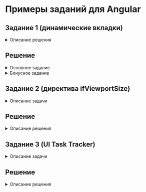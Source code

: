 # Примеры заданий для Angular

## Задание 1 (динамические вкладки)

<details>
<summary>Описание решения</summary>
<div>
 <br />
 
Взять шаблон приложения (https://stackblitz.com/github/BaryshevRS/tasks-angular/tree/custom-tab) и на его основе реализовать табы по указанной в `app.component.html` разметке (в отдельном модуле, в отдельном каталоге). И содержимое, и заголовок должны поддерживать отображение других компонентов/произвольного html. 

По умолчанию активен первый таб. Должна поддерживаться возможность динамически добавить/убрать таб. При удалении активного таба, активным становится первый таб (если остался хотя бы один). Для оформления табов достаточно использовать 3 класса из `styles.css`. Приложение должно работать без `NO_ERRORS_SCHEMA/CUSTOM_ELEMENTS_SCHEMA` в `AppModule`.

**Bonus:** Сделать так, чтобы содержимое табов инициализировалось только при активации таба. Допускается изменение разметки.
 
</div>
</details>

## Решение

<details>
<summary>Основное задание</summary>
<div>
<br />
 
 **Пояснение к исходникам. Описание порядка действий**.

1. Для начала создадим отсутствующие компоненты `tab`, `tab-title`, `tab-content` и поместим их в отдельный модуль.
Это сразу решает проблему с выводом ошибок и можно отключить их блокировку через `NO_ERRORS_SCHEMA`.

2. Теперь передадим в шаблон компонентов директиву `ng-content`.

Директива выводит в шаблоне то, что находится между тегами компонента. Это как раз и требуется в нашем случае.

3. По представленной структуре у нас нет входных параметров для вложенных компонентов, 
поэтому нам понадобится создать шаред-сервис.

Он нами будет использоваться, как синглтон, принадлежащий компоненту `tabs`, поэтому там и зарегистрируем этот провайдер.
Если зарегистрировать в модуле, этот класс будет общий для всех компонентов табов, а нам это не нужно.

Сервис будет хранить текущий индекс и `EventEmitter` для уведомления компонентов, какой таб активен.

4. Так как дочерние табы не знают какой они имеют индекс, мы его проставим самостоятельно. 
Для этого, используя наш синглтон класс, в компоненте `tab` проставим `tabIndex` для каждого компонента простым инкрементированием, 
который будет вызываться при создании компонента.

И передадим его непосредственно дочерним компонентам. Получить доступ к ним можно через декоратор `@ContentChild`.
Декоратор `@ContentChild` получает доступ к контенту, который располагается внутри его тегов.

```
  @ContentChild(TabTitleComponent) tabTitleComponent: TabTitleComponent;
  @ContentChild(TabContentComponent) tabContentComponent: TabContentComponent;
 
  ngAfterContentInit() {

    // set tab index for child component
    this.tabTitleComponent.tabIndex = this.tabIndex;
    this.tabContentComponent.tabIndex = this.tabIndex;

    if (!this.tabTitleComponent.activeTab) {
      this.tabsService.setTabIndex();
    }

  }
```  

На хук `ngAfterContentInit` (после инициализации вложенной части компонента) передаём индекс в `tab-title`, `tab-content` 
и заодно устанавливаем активный таб по умолчанию.

5. Зная индекс теперь добавим в `tab-title` событие обработки клика с помощью декоратора @HostListener (прослушивает события на компоненте).

```
  @HostListener('click') initTab() {
    this.tabsService.setTabIndex(this.tabIndex); // set active tab
  }
```
 
С помощью декоратора `@HostBinding` установим привязку активного класса.

```
  @HostBinding('class') activeTab = '';
```

Когда будет клик по компоненту, будет установлен класс.

```
  ngAfterContentInit() {
    this.subscription = this.tabsService.change.subscribe(tabIndex => {
      this.activeTab = tabIndex === this.tabIndex ? classActiveTab : '';
    });
  }
```

Тут суть в том, что по клику событие эмитится в сервис, который оповещает все подписанные компоненты об изменившимся активном табе.

И в хуке `ngAfterContentInit` мы делаем проверку, совпадает ли индекс или нет. 

6. Всё аналогично и в `tab-content`. Также подписываемся на сервис, а для скрытия компонента связываем свойство `hidden`, 
которое будет управлять видимостью компонента, в зависимости от активного класса. 

```
  @HostBinding('hidden') hidden = true;
```

Просмотр решения: 
https://stackblitz.com/github/BaryshevRS/tasks-angular/tree/custom-tab-answer

</details>

<details>
<summary>Бонусное задание</summary>
<div>
 <br /> 
 
**Пояснение к исходникам. Описание порядка действий**.

1. В реализации основной части у нас при загрузке отображался весь контент, но и скрыть его через `ngIf` не получится, 
так как `ng-content` это всего лишь проекция и вызывается раньше места расположения `ng-content`.

Хук `ngAfterContentInit()` срабатывает раньше чем отработает шаблон `ngAfterViewInit()`.

2. Так как по условию разрешается менять структуру, то мы просто обернём контентную часть `tab-content` в
директиву `ng-template` (хранит шаблон вне отображения).

```
    <tab-content>
      <ng-template>
        Tab <b>{{ tab }}</b> content
        <test [tab]="tab"></test>
      </ng-template>
    </tab-content> 
```

3. Теперь контент не выводится вообще, но это можно решить с помощью специальной директивы `ngTemplateOutlet` 
(выводит шаблон по переданной ссылке).

```
<ng-template [ngTemplateOutlet]="templateRef"></ng-template>
```

И в компоненте создаём такую ссылку на шаблон.

```
@ContentChild(TemplateRef) templateRef: TemplateRef<any>;
```

4. Теперь мы можем поставить условие через `*ngIf` и всё будет работать.

```
<ng-container *ngIf="!hidden">
  <ng-template [ngTemplateOutlet]="templateRef"></ng-template>
</ng-container>
```

Просмотр решения: 
https://stackblitz.com/github/BaryshevRS/tasks-angular/tree/custom-tab-bonus-answer

</details>

## Задание 2 (директива ifViewportSize)

<details>
<summary>Описание задачи</summary>
<div>
 <br /> 
 
  Форкнуть шаблон приложения 
  (https://stackblitz.com/github/BaryshevRS/tasks-angular/tree/if-viewport-size) 
  и на его основе реализовать:
  
  - модуль в отдельном каталоге, содержащий структурную директиву `ifViewportSize`, которая рендерит элемент, если ширина окна браузера соответствует переданному значения. Ширина браузера может изменяться после запуска приложения.
  - сервис в том же модуле, который занимается определением текущей ширины окна браузера и должен получать на этапе инициализации конфиг с пороговыми значениями для разных типов ширины (нижнее значение, с которого начинается соответствующий тип)
  - конфиг для сервиса должен передаваться через `AppModule`
  
  Для тестирования раскомментировать разметку в `app.component.html`.
  
  **Обратить внимание на производительность** (на странице могут быть сотни произвольных компонентов)
  
  ```
  interface IConfig {
    medium: number;
    large: number;
  }
  ```
  
  ```
  small: viewportWidth < config.medium
  medium: config.medium <= viewportWidth < config.large
  large: config.large <= viewportWidth
  ```
 
</div>
</details>


## Решение

<details>
<summary>Описание решения</summary>
<div>
 <br />
 
1. Создадим структурную директиву `IfViewportSizeDirective`, в которую заинжектим ссылку на шаблон `TemplateRef` и на контейнер шаблона `ViewContainerRef`. 

Теперь мы может управлять отрисовкой компонента, к которому применена директива.

```
    if (initShow) {
      this.viewContainer.createEmbeddedView(this.templateRef);
    } else {
      this.viewContainer.clear();
    }
```

Поведение аналогично тому, как работает стандартный `*ngIf`.

2. Для определения, когда отрисовывать компонент, а когда нет - заведём сервис, который будет определять разрешение экрана.

```
  setViewport(viewportType): boolean {
    const viewportWidth = Math.max(document.documentElement.clientWidth, window.innerWidth || 0);

    let show = false;

    switch (viewportType) {
      case ViewportConfigSize.SMALL:
        show = viewportWidth < this.viewportConfig.medium;
        break;
      case ViewportConfigSize.MEDIUM:
        show = this.viewportConfig.medium <= viewportWidth && viewportWidth < this.viewportConfig.large;
        break;
      case ViewportConfigSize.LARGE:
        show = viewportWidth >= this.viewportConfig.large;
        break;
    }

    return show;
  }
```

Для отслеживания изменения разрешения напишем следующий код:

```
  checkViewport(viewportType): Observable<any> {
    return fromEvent(window, 'resize')
      .pipe(
        debounceTime(200),
        distinct(),
        map(() => this.setViewport(viewportType))
      );
  }
```

Тут мы решаем вопрос производительности, отсеивая лишние и повторные запросы с помощью оператора `debounceTime(200)` и `distinct()`.

3. Теперь нам надо задавать конфигурацию в `AppModule`. 
Для этого создадим модуль `ViewportSizeModule`.

```
@NgModule({
  declarations: [IfViewportSizeDirective],
  imports: [
    CommonModule
  ],
  exports: [
    IfViewportSizeDirective
  ]
})
export class ViewportSizeModule {
  static forRoot(config: IConfig): ModuleWithProviders {
    return {
      ngModule: ViewportSizeModule,
      providers: [{
        provide: ViewportSizeService, useFactory() {
          return new ViewportSizeService(config);
        }
      }]
    };
  }
}
```

Тут нашему сервису надо принимать параметры, поэтому сделаем его через провайдер фабрику `useFactory` и передадим параметры, который принимает наш модуль в методе `forRoot`.

```
    ViewportSizeModule.forRoot({
      medium: 320,
      large: 480
    })
```

Кроме того, за счёт использования статического метода `forRoot` мы делаем наш провайдер единственным для всего приложения. Независимо будет ли этот модуль `ViewportSizeModule` дополнительно импортирован в другие модули.
 
Просмотр решения: 
https://stackblitz.com/github/BaryshevRS/tasks-angular/tree/custom-tab-bonus-answer
</div>
</details>

## Задание 3 (UI Task Tracker)

<details>
<summary>Описание задачи</summary>
<div>
<br /> 

**Допускается использовать:** Библиотеки компонентов или CSS фреймворки (Ant Design, Material UI,
Twitter Bootstrap и др.), a также любые JS-библиотеки, но в адекватном количестве.

**Описание:** Приложение должно представлять собой Single Page Application и быть ui-частью клиент-
серверного приложения. Данные должны храниться в формате `JSON` и должны быть легко заменимы на
соответствующие AJAX-запросы (`REST API`).

Вся конфигурация для приложения должна быть вынесена отдельно, легко редактируема.

Для тестирования работы приложения должно быть создано несколько учетных записей.

Внешний вид приложения определяется разработчиком по его желанию, верстка произвольна,
необходимо ее корректное отображение в основных современных браузерах.

Плюсом будет использование инструментов сборки.

***Основные требования:***

1. Вход в приложение, авторизация

Приложение должно содержать два уровня доступа. Неавторизованному пользователю должна быть
доступна только страница ввода данных (логин, пароль). После аутентификации пользователь получает
доступ к своему списку задач.

2. Список задач

Список задач пользователя, представленный в табличном виде, с возможностью сортировки списка,
фильтрации (к примеру - по статусам) и смены представления (подробный/краткий вид/scrum доска).
Автообновление списка каждые n минут.

3. Страница задачи

Страница с подробной информацией о задаче - название, описание, дата, приоритет, планируемое и
затраченное время, статус выполнения.

**Желательные требования (реализация будет плюсом):**

4. Изменение задачи

Возможность сменить планируемое время на выполнение задачи и ее статус, а также время, затраченное
на выполнение.

5. Добавление задачи

Возможность добавить новую задачу.

6. Scrum доска

Таблица, представленная в виде трех колонок - План, В процессе, Готово. Задачи должны быть
распределены в таблице в соответствии с их статусами и приоритетами.
Перемещение задач в таблице с помощью механизма `drag&drop`, переход между столбцами должен
сопровождаться сменой статуса у соответствующей задачи.
</div>
</details>

## Решение

<details>
<summary>Описание решения</summary>
<div>
<br />
 
Для реализации были использованы компоненты `Angular Material`, менеджер состояния `NgRx` и облачная реалтайм база `Cloud Firestore`.

Использование `json` не так интересно, кроме того, за счёт использования базы работающей в реальном времени, решается задача обновления контента каждые несколько минут. 
Информация в данном случае будет обновляться у всех пользователей сразу на каждое произведённое изменение.

Авторизация сделана на базе сервиса аутентификации `Firebase`.

Для создания `Scrum` доски использован `SDK` компонент из `Angular Material`.

Сделаны механизмы добавления, редактирования задач, фильтрация по приоритету. Два режима отображения: табличный и `scrum`. 
А также вынесены настройки редактирования статусов и приоритетов задач.
 
Ссылка на проект: https://github-angular-apps.web.app

Доступ в админку в общий доступ не выложен, так как ресурсы `Firebase` ограничены и нет возможности модерирования изменений.
Кому интересно - предоставлю по запросу.
</div>
</details>

